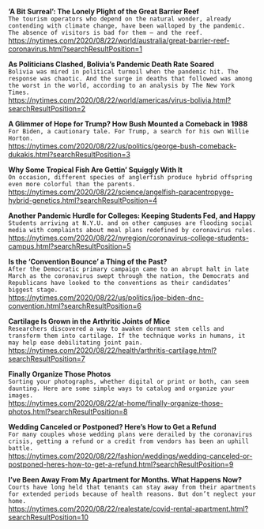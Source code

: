 **‘A Bit Surreal’: The Lonely Plight of the Great Barrier Reef**\
`The tourism operators who depend on the natural wonder, already contending with climate change, have been walloped by the pandemic. The absence of visitors is bad for them — and the reef.`\
https://nytimes.com/2020/08/22/world/australia/great-barrier-reef-coronavirus.html?searchResultPosition=1

**As Politicians Clashed, Bolivia’s Pandemic Death Rate Soared**\
`Bolivia was mired in political turmoil when the pandemic hit. The response was chaotic. And the surge in deaths that followed was among the worst in the world, according to an analysis by The New York Times.`\
https://nytimes.com/2020/08/22/world/americas/virus-bolivia.html?searchResultPosition=2

**A Glimmer of Hope for Trump? How Bush Mounted a Comeback in 1988**\
`For Biden, a cautionary tale. For Trump, a search for his own Willie Horton.`\
https://nytimes.com/2020/08/22/us/politics/george-bush-comeback-dukakis.html?searchResultPosition=3

**Why Some Tropical Fish Are Gettin’ Squiggly With It**\
`On occasion, different species of anglerfish produce hybrid offspring even more colorful than the parents.`\
https://nytimes.com/2020/08/22/science/angelfish-paracentropyge-hybrid-genetics.html?searchResultPosition=4

**Another Pandemic Hurdle for Colleges: Keeping Students Fed, and Happy**\
`Students arriving at N.Y.U. and on other campuses are flooding social media with complaints about meal plans redefined by coronavirus rules.`\
https://nytimes.com/2020/08/22/nyregion/coronavirus-college-students-campus.html?searchResultPosition=5

**Is the ‘Convention Bounce’ a Thing of the Past?**\
`After the Democratic primary campaign came to an abrupt halt in late March as the coronavirus swept through the nation, the Democrats and Republicans have looked to the conventions as their candidates’ biggest stage.`\
https://nytimes.com/2020/08/22/us/politics/joe-biden-dnc-convention.html?searchResultPosition=6

**Cartilage Is Grown in the Arthritic Joints of Mice**\
`Researchers discovered a way to awaken dormant stem cells and transform them into cartilage. If the technique works in humans, it may help ease debilitating joint pain.`\
https://nytimes.com/2020/08/22/health/arthritis-cartilage.html?searchResultPosition=7

**Finally Organize Those Photos**\
`Sorting your photographs, whether digital or print or both, can seem daunting. Here are some simple ways to catalog and organize your images.`\
https://nytimes.com/2020/08/22/at-home/finally-organize-those-photos.html?searchResultPosition=8

**Wedding Canceled or Postponed? Here’s How to Get a Refund**\
`For many couples whose wedding plans were derailed by the coronavirus crisis, getting a refund or a credit from vendors has been an uphill battle.`\
https://nytimes.com/2020/08/22/fashion/weddings/wedding-canceled-or-postponed-heres-how-to-get-a-refund.html?searchResultPosition=9

**I’ve Been Away From My Apartment for Months. What Happens Now?**\
`Courts have long held that tenants can stay away from their apartments for extended periods because of health reasons. But don’t neglect your home.`\
https://nytimes.com/2020/08/22/realestate/covid-rental-apartment.html?searchResultPosition=10


